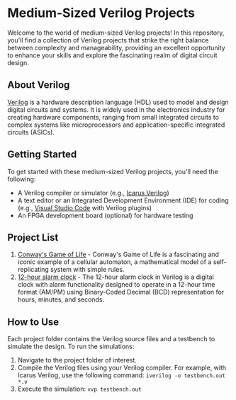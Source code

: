 # Medium-Sized Verilog Projects

Welcome to the world of medium-sized Verilog projects! In this repository, you'll find a collection of Verilog projects that strike the right balance between complexity and manageability, providing an excellent opportunity to enhance your skills and explore the fascinating realm of digital circuit design.

## About Verilog

[Verilog](https://en.wikipedia.org/wiki/Verilog) is a hardware description language (HDL) used to model and design digital circuits and systems. It is widely used in the electronics industry for creating hardware components, ranging from small integrated circuits to complex systems like microprocessors and application-specific integrated circuits (ASICs).

## Getting Started

To get started with these medium-sized Verilog projects, you'll need the following:

- A Verilog compiler or simulator (e.g., [Icarus Verilog](http://iverilog.icarus.com/))
- A text editor or an Integrated Development Environment (IDE) for coding (e.g., [Visual Studio Code](https://code.visualstudio.com/) with Verilog plugins)
- An FPGA development board (optional) for hardware testing

## Project List

1. [Conway's Game of Life](https://github.com/ishansingh07/Medium_Sized_Projects_Verilog/tree/main/Conway's%20Game%20of%20Life)  - Conway's Game of Life is a fascinating and iconic example of a cellular automaton, a mathematical model of a self-replicating system with simple rules.
2. [12-hour alarm clock](https://github.com/ishansingh07/Medium_Sized_Projects_Verilog/tree/main/Alarm%20Clock) - The 12-hour alarm clock in Verilog is a digital clock with alarm functionality designed to operate in a 12-hour time format (AM/PM) using Binary-Coded Decimal (BCD) representation for hours, minutes, and seconds. 
## How to Use

Each project folder contains the Verilog source files and a testbench to simulate the design. To run the simulations:

1. Navigate to the project folder of interest.
2. Compile the Verilog files using your Verilog compiler. For example, with Icarus Verilog, use the following command: `iverilog -o testbench.out *.v`
3. Execute the simulation: `vvp testbench.out`
